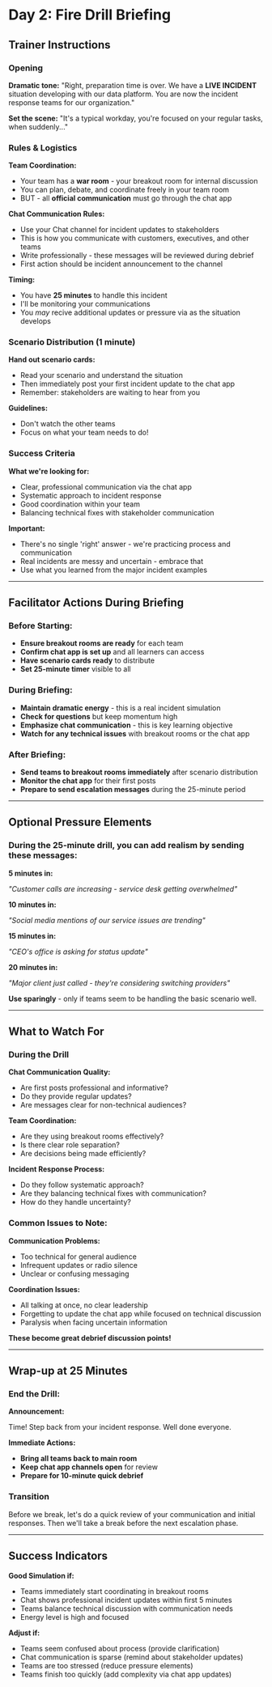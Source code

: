 # Day 2: Fire Drill Briefing

## Trainer Instructions

### Opening

**Dramatic tone:**
"Right, preparation time is over. We have a **LIVE INCIDENT** situation developing with our data platform. You are now the incident response teams for our organization."

**Set the scene:**
"It's a typical workday, you're focused on your regular tasks, when suddenly..."

### Rules & Logistics

**Team Coordination:**

- Your team has a **war room** - your breakout room for internal discussion
- You can plan, debate, and coordinate freely in your team room
- BUT - all **official communication** must go through the chat app

**Chat Communication Rules:**

- Use your Chat channel for incident updates to stakeholders
- This is how you communicate with customers, executives, and other teams
- Write professionally - these messages will be reviewed during debrief
- First action should be incident announcement to the channel

**Timing:**

- You have **25 minutes** to handle this incident
- I'll be monitoring your communications
- You *may* recive additional updates or pressure via as the situation develops

### Scenario Distribution (1 minute)

**Hand out scenario cards:**

- Read your scenario and understand the situation
- Then immediately post your first incident update to the chat app
- Remember: stakeholders are waiting to hear from you

**Guidelines:**

- Don't watch the other teams
- Focus on what your team needs to do!

### Success Criteria

**What we're looking for:**

- Clear, professional communication via the chat app
- Systematic approach to incident response
- Good coordination within your team
- Balancing technical fixes with stakeholder communication

**Important:**

- There's no single 'right' answer - we're practicing process and communication
- Real incidents are messy and uncertain - embrace that
- Use what you learned from the major incident examples

---

## Facilitator Actions During Briefing

### Before Starting:

- **Ensure breakout rooms are ready** for each team
- **Confirm chat app is set up** and all learners can access
- **Have scenario cards ready** to distribute
- **Set 25-minute timer** visible to all

### During Briefing:

- **Maintain dramatic energy** - this is a real incident simulation
- **Check for questions** but keep momentum high
- **Emphasize chat communication** - this is key learning objective
- **Watch for any technical issues** with breakout rooms or the chat app

### After Briefing:

- **Send teams to breakout rooms immediately** after scenario distribution
- **Monitor the chat app** for their first posts
- **Prepare to send escalation messages** during the 25-minute period

---

## Optional Pressure Elements

### During the 25-minute drill, you can add realism by sending these messages:

**5 minutes in:**

*"Customer calls are increasing - service desk getting overwhelmed"*

**10 minutes in:**

*"Social media mentions of our service issues are trending"*

**15 minutes in:**

*"CEO's office is asking for status update"*

**20 minutes in:**

*"Major client just called - they're considering switching providers"*

**Use sparingly** - only if teams seem to be handling the basic scenario well.

---

## What to Watch For

### During the Drill

**Chat Communication Quality:**

- Are first posts professional and informative?
- Do they provide regular updates?
- Are messages clear for non-technical audiences?

**Team Coordination:**

- Are they using breakout rooms effectively?
- Is there clear role separation?
- Are decisions being made efficiently?

**Incident Response Process:**

- Do they follow systematic approach?
- Are they balancing technical fixes with communication?
- How do they handle uncertainty?

### Common Issues to Note:

**Communication Problems:**

- Too technical for general audience
- Infrequent updates or radio silence
- Unclear or confusing messaging

**Coordination Issues:**

- All talking at once, no clear leadership
- Forgetting to update the chat app while focused on technical discussion
- Paralysis when facing uncertain information

**These become great debrief discussion points!**

---

## Wrap-up at 25 Minutes

### End the Drill:

**Announcement:**

Time! Step back from your incident response. Well done everyone.

**Immediate Actions:**

- **Bring all teams back to main room**
- **Keep chat app channels open** for review
- **Prepare for 10-minute quick debrief**

### Transition

Before we break, let's do a quick review of your communication and initial responses. Then we'll take a break before the next escalation phase.

---

## Success Indicators

**Good Simulation if:**

- Teams immediately start coordinating in breakout rooms
- Chat shows professional incident updates within first 5 minutes
- Teams balance technical discussion with communication needs
- Energy level is high and focused

**Adjust if:**

- Teams seem confused about process (provide clarification)
- Chat communication is sparse (remind about stakeholder updates)
- Teams are too stressed (reduce pressure elements)
- Teams finish too quickly (add complexity via chat app updates)
